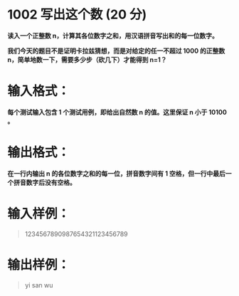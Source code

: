 # 1002 写出这个数 (20 分)

__读入一个正整数 n，计算其各位数字之和，用汉语拼音写出和的每一位数字。__

__我们今天的题目不是证明卡拉兹猜想，而是对给定的任一不超过 1000 的正整数 n，简单地数一下，需要多少步（砍几下）才能得到 n=1？__

# 输入格式：
**每个测试输入包含 1 个测试用例，即给出自然数 n 的值。这里保证 n 小于 10​100​​。**
# 输出格式：
**在一行内输出 n 的各位数字之和的每一位，拼音数字间有 1 空格，但一行中最后一个拼音数字后没有空格。**

# 输入样例：
>1234567890987654321123456789

# 输出样例：
>yi san wu

